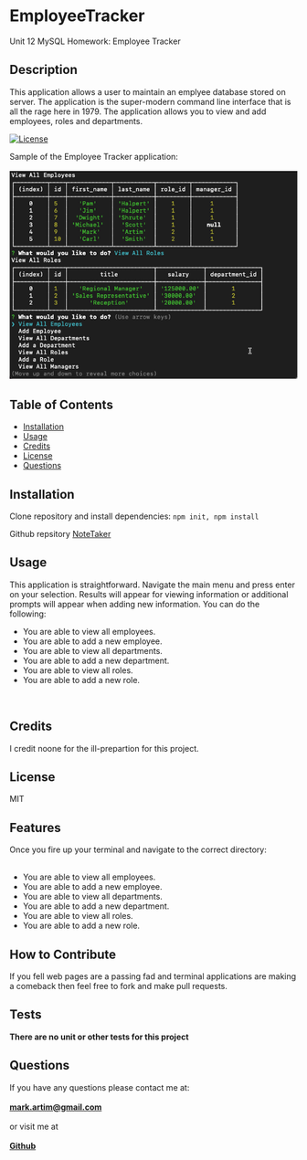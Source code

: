 # EmployeeTracker
Unit 12 MySQL Homework: Employee Tracker

## Description
This application allows a user to maintain an emplyee database stored on server. The application is the super-modern command line interface that is all the rage here in 1979. The application allows you to view and add employees, roles and departments. 

[![License](https://img.shields.io/badge/License-MIT-yellow.svg)](https://opensource.org/licenses/MIT)

Sample of the Employee Tracker application:<br><br>
![Employee Tracker Sample Page](./TheApp.jpg)

## Table of Contents
- [Installation](#installation)
- [Usage](#usage)
- [Credits](#credits)
- [License](#license)
- [Questions](#questions)

## Installation
Clone repository and install dependencies: `npm init, npm install`

Github repsitory [NoteTaker](https://github.com/mark-artim/EmpTracker)

## Usage

This application is straightforward. Navigate the main menu and press enter on your selection.  Results will appear for viewing information or additional prompts will appear when adding new information. You can do the following:
- You are able to view all employees.
- You are able to add a new employee.
- You are able to view all departments.
- You are able to add a new department.
- You are able to view all roles.
- You are able to add a new role.

<br>

## Credits
I credit noone for the ill-prepartion for this project.

## License
MIT

## Features
Once you fire up your terminal and navigate to the correct directory: <br><br>
- You are able to view all employees.
- You are able to add a new employee.
- You are able to view all departments.
- You are able to add a new department.
- You are able to view all roles.
- You are able to add a new role.


## How to Contribute
If you fell web pages are a passing fad and terminal applications are making a comeback then feel free to fork and make pull requests.

## Tests
**There are no unit or other tests for this project**<BR>

## Questions
If you have any questions please contact me at: <br><br>
**mark.artim@gmail.com**<br><br>
or visit me at<br><br>
[**Github**](https://github.com/mark-artim)
        

